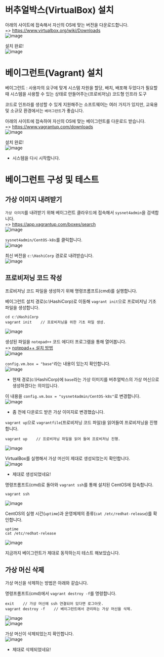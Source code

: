 # 버추얼박스(VirtualBox) 설치

아래의 사이트에 접속해서 자신의 OS에 맞는 버전을 다운로드합니다.   
=> https://www.virtualbox.org/wiki/Downloads   
![image](https://user-images.githubusercontent.com/43658658/151104195-ca43c45d-0171-4304-8db2-431e0b9907ba.png)

설치 완료!   
![image](https://user-images.githubusercontent.com/43658658/151104473-5ec8a9f3-3e32-467a-a9c0-5311acd0fc01.png)

# 베이그런트(Vagrant) 설치

베이그런트 : 사용자의 요구에 맞게 시스템 자원을 할당, 배치, 배포해 두었다가 필요할 때 시스템을 사용할 수 있는 상태로 만들어주는(프로비저닝) 코드형 인프라 도구

코드로 인프라를 생성할 수 있게 지원해주는 소프트웨어는 여러 가지가 있지만, 교육용 및 소규모 환경에서는 `베어그런트`가 좋습니다.

아래의 사이트에 접속하여 자신의 OS에 맞는 베이그런트를 다운로드 받습니다.   
=> https://www.vagrantup.com/downloads   
![image](https://user-images.githubusercontent.com/43658658/151104574-a253e87f-a245-4b15-9df1-ee6716140002.png)

설치 완료!   
![image](https://user-images.githubusercontent.com/43658658/151104875-b1b9fafb-9027-4fc4-ba33-2ab60cc98fe4.png)   
- 시스템을 다시 시작합니다.

# 베이그런트 구성 및 테스트

## 가상 이미지 내려받기

`가상 이미지`를 내려받기 위해 베이그런트 클라우드에 접속해서 `sysnet4admin`을 검색합니다.   
=> https://app.vagrantup.com/boxes/search   
![image](https://user-images.githubusercontent.com/43658658/151107154-021a83b3-95d4-4dad-9e25-41651d5fcda5.png)

`sysnet4admin/CentOS-k8s`를 클릭합니다.   
![image](https://user-images.githubusercontent.com/43658658/151107200-8c54cd9e-0975-4294-82f7-b516f5a76188.png)

최신 버전을 `c:\HashiCorp` 경로로 내려받습니다.   
![image](https://user-images.githubusercontent.com/43658658/151107347-c21f9d1f-c325-4015-a22a-d376db8771a8.png)

## 프로비저닝 코드 작성

프로비저닝 코드 파일을 생성하기 위해 명령프롬프트(cmd)를 실행합니다.   

베이그런트 설치 경로(c:\HashiCorp)로 이동해 `vagrant init`으로 프로비저닝 기초 파일을 생성합니다.   
```
cd c:\HashiCorp
vagrant init    // 프로비저닝을 위한 기초 파일 생성.
```   
![image](https://user-images.githubusercontent.com/43658658/151105728-5375c19b-1926-461d-a451-8c7ba019dac7.png)

생성된 파일을 `notepad++` 코드 에디터 프로그램을 통해 열어봅니다.   
=> [notepad++ 설치 방법](https://github.com/khyup0629/docker-kubernetes/blob/main/Docker/notepad%2B%2B_installation.md#notepad-%EC%84%A4%EC%B9%98)   
![image](https://user-images.githubusercontent.com/43658658/151106587-07f6bd5f-fb47-45f2-b859-28f68626c046.png)   

`config.vm.box = "base"`라는 내용이 있는지 확인합니다.   
![image](https://user-images.githubusercontent.com/43658658/151106810-cb6ddbe8-ef44-4833-8509-59fcdedbe632.png)   
- 현재 경로(c:\HashiCorp)에 `base`라는 가상 이미지를 버추얼박스의 가상 머신으로 생성하겠다는 의미입니다.

이 내용을 `config.vm.box = "sysnet4admin/CentOS-k8s"`로 변경합니다.   
![image](https://user-images.githubusercontent.com/43658658/151107527-3400d0f0-1fe2-468b-a7db-b0b630778f2b.png)   
- 좀 전에 다운로드 받은 가상 이미지로 변경했습니다.

`vagrant up`으로 `vagrantfile`(프로비저닝 코드 파일)을 읽어들여 프로비저닝을 진행합니다.   
```
vagrant up    // 프로비저닝 파일을 읽어 들여 프로비저닝 진행.
```   
![image](https://user-images.githubusercontent.com/43658658/151107922-e2b2e4bb-4492-44e2-8dca-318af35de0e4.png)

VirtualBox를 실행해서 가상 머신이 제대로 생성되었는지 확인합니다.   
![image](https://user-images.githubusercontent.com/43658658/151108026-7199ae5f-489e-4733-8c5d-bf91c08af410.png)   
- 제대로 생성되었네요!

명령프롬프트(cmd)로 돌아와 `vagrant ssh`를 통해 설치된 CentOS에 접속합니다.   
```
vagrant ssh
```   
![image](https://user-images.githubusercontent.com/43658658/151108250-fd47aa94-3d88-46e3-a0d2-4c3167a5ddcb.png)

CentOS의 실행 시간(`uptime`)과 운영체제의 종류(`cat /etc/redhat-release`)를 확인합니다.   
```
uptime
cat /etc/redhat-release
```   
![image](https://user-images.githubusercontent.com/43658658/151108421-49c0f105-7301-4afa-8332-5e1bde0db0d1.png)

지금까지 베이그런트가 제대로 동작하는지 테스트 해보았습니다.

## 가상 머신 삭제

가상 머신을 삭제하는 방법은 아래와 같습니다.

명령프롬프트(cmd)에서 `vagrant destroy -f`를 명령합니다.   
```
exit    // 가상 머신에 ssh 연결되어 있다면 로그아웃.
vagrant destroy -f    // 베이그런트에서 관리하는 가상 머신을 삭제.
```   
![image](https://user-images.githubusercontent.com/43658658/151108973-4230fe98-a8a6-4cbd-bef8-b46f0a045305.png)   
![image](https://user-images.githubusercontent.com/43658658/151109034-405fccb5-625e-4bf0-a3d8-e253077e09c2.png)

가상 머신이 삭제되었는지 확인합니다.   
![image](https://user-images.githubusercontent.com/43658658/151109052-3c587ae3-1200-4d4f-8527-ba93fd602193.png)   
- 제대로 삭제되었네요!





